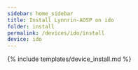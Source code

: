 ```yaml
---
sidebar: home_sidebar
title: Install Lynnrin-AOSP on ido
folder: install
permalink: /devices/ido/install
device: ido
---
```

{% include templates/device_install.md %}
